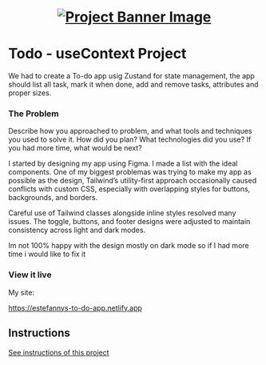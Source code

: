 <h1 align="center">
  <a href="">
    <img src="./src/assets/banner.svg" alt="Project Banner Image">
  </a>
</h1>

# Todo - useContext Project

We had to create a To-do app usig Zustand for state management, 
the app should list all task, mark it when done, add and remove tasks, attributes and proper sizes. 


### The Problem

Describe how you approached to problem, and what tools and techniques you used to solve it. How did you plan? What technologies did you use? If you had more time, what would be next?

I started by designing my app using Figma. 
I made a list with the ideal components. 
One of my biggest problemas was trying to make my app as possible as the design, Tailwind’s utility-first approach occasionally caused conflicts with custom CSS, especially with overlapping styles for buttons, backgrounds, and borders.

Careful use of Tailwind classes alongside inline styles resolved many issues. The toggle, buttons, and footer designs were adjusted to maintain consistency across light and dark modes.

Im not 100% happy with the design mostly on dark mode so if I had more time i would like to fix it


### View it live
My site:

https://estefannys-to-do-app.netlify.app

## Instructions

<a href="instructions.md">
   See instructions of this project
  </a>
